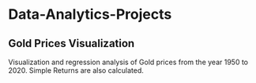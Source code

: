 # Data-Analytics-Projects

## Gold Prices Visualization
Visualization and regression analysis of Gold prices from the year 1950 to 2020.
Simple Returns are also calculated.
